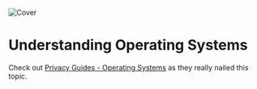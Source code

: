 ![Cover](/assets/covers/operating-systems.png)

# Understanding Operating Systems

Check out [Privacy Guides - Operating Systems](https://www.privacyguides.org/en/os/) as they really nailed this topic.